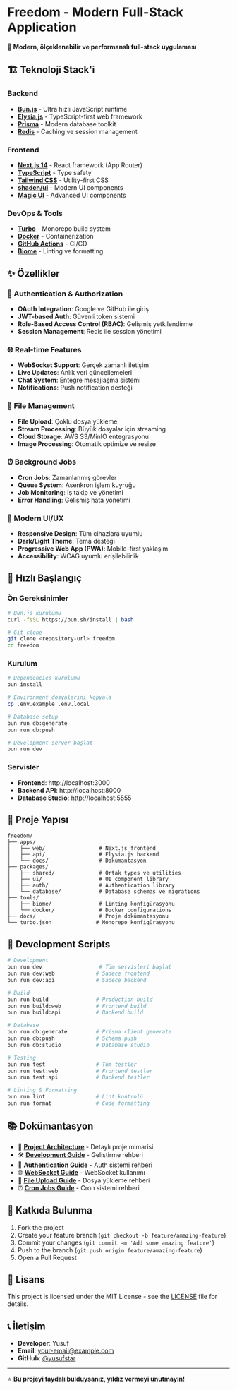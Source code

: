 # Freedom - Modern Full-Stack Application

🚀 **Modern, ölçeklenebilir ve performanslı full-stack uygulaması**

## 🏗️ Teknoloji Stack'i

### Backend
- **[Bun.js](https://bun.sh/)** - Ultra hızlı JavaScript runtime
- **[Elysia.js](https://elysiajs.com/)** - TypeScript-first web framework
- **[Prisma](https://prisma.io/)** - Modern database toolkit
- **[Redis](https://redis.io/)** - Caching ve session management

### Frontend  
- **[Next.js 14](https://nextjs.org/)** - React framework (App Router)
- **[TypeScript](https://typescriptlang.org/)** - Type safety
- **[Tailwind CSS](https://tailwindcss.com/)** - Utility-first CSS
- **[shadcn/ui](https://ui.shadcn.com/)** - Modern UI components
- **[Magic UI](https://magicui.design/)** - Advanced UI components

### DevOps & Tools
- **[Turbo](https://turbo.build/)** - Monorepo build system
- **[Docker](https://docker.com/)** - Containerization
- **[GitHub Actions](https://github.com/features/actions)** - CI/CD
- **[Biome](https://biomejs.dev/)** - Linting ve formatting

## ✨ Özellikler

### 🔐 Authentication & Authorization
- **OAuth Integration**: Google ve GitHub ile giriş
- **JWT-based Auth**: Güvenli token sistemi
- **Role-Based Access Control (RBAC)**: Gelişmiş yetkilendirme
- **Session Management**: Redis ile session yönetimi

### 🌐 Real-time Features
- **WebSocket Support**: Gerçek zamanlı iletişim
- **Live Updates**: Anlık veri güncellemeleri
- **Chat System**: Entegre mesajlaşma sistemi
- **Notifications**: Push notification desteği

### 📁 File Management
- **File Upload**: Çoklu dosya yükleme
- **Stream Processing**: Büyük dosyalar için streaming
- **Cloud Storage**: AWS S3/MinIO entegrasyonu
- **Image Processing**: Otomatik optimize ve resize

### ⏰ Background Jobs
- **Cron Jobs**: Zamanlanmış görevler
- **Queue System**: Asenkron işlem kuyruğu
- **Job Monitoring**: İş takip ve yönetimi
- **Error Handling**: Gelişmiş hata yönetimi

### 🎨 Modern UI/UX
- **Responsive Design**: Tüm cihazlara uyumlu
- **Dark/Light Theme**: Tema desteği
- **Progressive Web App (PWA)**: Mobile-first yaklaşım
- **Accessibility**: WCAG uyumlu erişilebilirlik

## 🚀 Hızlı Başlangıç

### Ön Gereksinimler
```bash
# Bun.js kurulumu
curl -fsSL https://bun.sh/install | bash

# Git clone
git clone <repository-url> freedom
cd freedom
```

### Kurulum
```bash
# Dependencies kurulumu
bun install

# Environment dosyalarını kopyala
cp .env.example .env.local

# Database setup
bun run db:generate
bun run db:push

# Development server başlat
bun run dev
```

### Servisler
- **Frontend**: http://localhost:3000
- **Backend API**: http://localhost:8000
- **Database Studio**: http://localhost:5555

## 📁 Proje Yapısı

```
freedom/
├── apps/
│   ├── web/                 # Next.js frontend
│   ├── api/                 # Elysia.js backend
│   └── docs/                # Dokümantasyon
├── packages/
│   ├── shared/              # Ortak types ve utilities
│   ├── ui/                  # UI component library
│   ├── auth/                # Authentication library
│   └── database/            # Database schemas ve migrations
├── tools/
│   ├── biome/               # Linting konfigürasyonu
│   └── docker/              # Docker configurations
├── docs/                    # Proje dokümantasyonu
└── turbo.json              # Monorepo konfigürasyonu
```

## 🔧 Development Scripts

```bash
# Development
bun run dev                  # Tüm servisleri başlat
bun run dev:web             # Sadece frontend
bun run dev:api             # Sadece backend

# Build
bun run build               # Production build
bun run build:web           # Frontend build
bun run build:api           # Backend build

# Database
bun run db:generate         # Prisma client generate
bun run db:push             # Schema push
bun run db:studio           # Database studio

# Testing
bun run test                # Tüm testler
bun run test:web            # Frontend testler
bun run test:api            # Backend testler

# Linting & Formatting
bun run lint                # Lint kontrolü
bun run format              # Code formatting
```

## 📚 Dokümantasyon

- 📖 **[Project Architecture](./docs/project.md)** - Detaylı proje mimarisi
- 🛠️ **[Development Guide](./docs/steps.md)** - Geliştirme rehberi
- 🔐 **[Authentication Guide](./docs/auth.md)** - Auth sistemi rehberi
- 🌐 **[WebSocket Guide](./docs/websocket.md)** - WebSocket kullanımı
- 📁 **[File Upload Guide](./docs/upload.md)** - Dosya yükleme rehberi
- ⏰ **[Cron Jobs Guide](./docs/cron.md)** - Cron sistemi rehberi

## 🤝 Katkıda Bulunma

1. Fork the project
2. Create your feature branch (`git checkout -b feature/amazing-feature`)
3. Commit your changes (`git commit -m 'Add some amazing feature'`)
4. Push to the branch (`git push origin feature/amazing-feature`)
5. Open a Pull Request

## 📄 Lisans

This project is licensed under the MIT License - see the [LICENSE](LICENSE) file for details.

## 📞 İletişim

- **Developer**: Yusuf
- **Email**: your-email@example.com
- **GitHub**: [@yusufstar](https://github.com/yusufstar)

---

⭐ **Bu projeyi faydalı bulduysanız, yıldız vermeyi unutmayın!** 